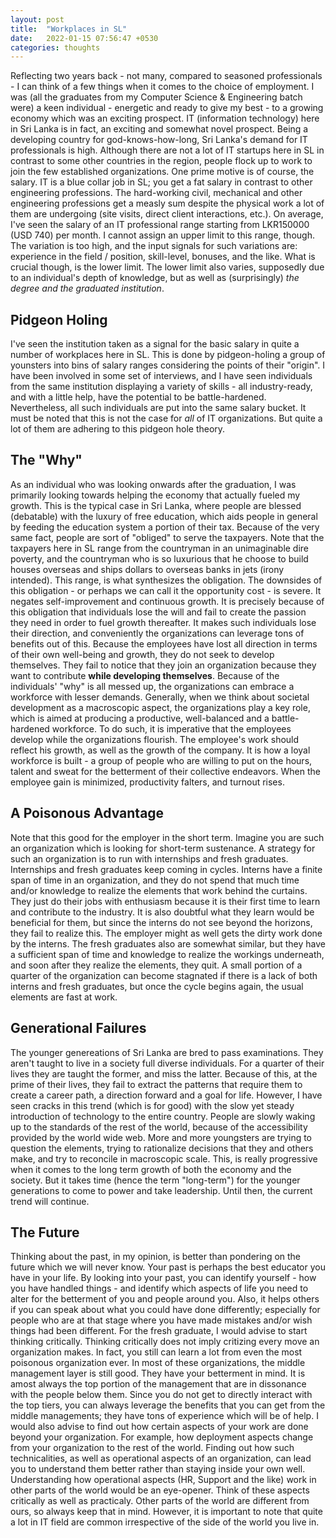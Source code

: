 ```yaml
---
layout: post
title:  "Workplaces in SL"
date:   2022-01-15 07:56:47 +0530
categories: thoughts
---
```


Reflecting two years back - not many, compared to seasoned professionals - I can think of a few things when it comes to the choice of employment. I was (all the graduates from my Computer Science & Engineering batch were) a keen individual - energetic and ready to give my best - to a growing economy which was an exciting prospect. IT (information technology) here in Sri Lanka is in fact, an exciting and somewhat novel prospect. Being a developing country for god-knows-how-long, Sri Lanka's demand for IT professionals is high. Although there are not a lot of IT startups here in SL in contrast to some other countries in the region, people flock up to work to join the few established organizations. One prime motive is of course, the salary. IT is a blue collar job in SL; you get a fat salary in contrast to other engineering professions. The hard-working civil, mechanical and other engineering professions get a measly sum despite the physical work a lot of them are undergoing (site visits, direct client interactions, etc.). On average, I've seen the salary of an IT professional range starting from LKR150000 (USD 740) per month. I cannot assign an upper limit to this range, though. The variation is too high, and the input signals for such variations are:  experience in the field / position, skill-level, bonuses, and the like. What is crucial though, is the lower limit. The lower limit also varies, supposedly due to an individual's depth of knowledge, but as well as (surprisingly) _the degree and the graduated institution_. 

## Pidgeon Holing

I've seen the institution taken as a signal for the basic salary in quite a number of workplaces here in SL. This is done by pidgeon-holing a group of younsters into bins of salary ranges considering the points of their "origin". I have been involved in some set of interviews, and I have seen individuals from the same institution displaying a variety of skills - all industry-ready, and with a little help, have the potential to be battle-hardened. Nevertheless, all such individuals are put into the same salary bucket. It must be noted that this is not the case for *all* of IT organizations. But quite a lot of them are adhering to this pidgeon hole theory.

## The "Why"

As an individual who was looking onwards after the graduation, I was primarily looking towards helping the economy that actually fueled my growth. This is the typical case in Sri Lanka, where people are blessed (debatable) with the luxury of free education, which aids people in general by feeding the education system a portion of their tax. Because of the very same fact, people are sort of "obliged" to serve the taxpayers. Note that the taxpayers here in SL range from the countryman in an unimaginable dire poverty, and the countryman who is so luxurious that he choose to build houses overseas and ships dollars to overseas banks in jets (irony intended). This range, is what synthesizes the obligation. The downsides of this obligation - or perhaps we can call it the opportunity cost - is severe. It negates self-improvement and continuous growth. It is precisely because of this obligation that individuals lose the will and fail to create the passion they need in order to fuel growth thereafter. It makes such individuals lose their direction, and conveniently the organizations can leverage tons of benefits out of this. Because the employees have lost all direction in terms of their own well-being and growth, they do not seek to develop themselves. They fail to notice that they join an organization because they want to contribute **while developing themselves**. Because of the individuals' "why" is all messed up, the organizations can embrace a workforce with lesser demands. Generally, when we think about societal development as a macroscopic aspect, the organizations play a key role, which is aimed at producing a productive, well-balanced and a battle-hardened workforce. To do such, it is imperative that the employees develop while the organizations flourish. The employee's work should reflect his growth, as well as the growth of the company. It is how a loyal workforce is built - a group of people who are willing to put on the hours, talent and sweat for the betterment of their collective endeavors. When the employee gain is minimized, productivity falters, and turnout rises.

## A Poisonous Advantage

Note that this good for the employer in the short term. Imagine you are such an organization which is looking for short-term sustenance. A strategy for such an organization is to run with internships and fresh graduates. Internships and fresh graduates keep coming in cycles. Interns have a finite span of time in an organization, and they do not spend that much time and/or knowledge to realize the elements that work behind the curtains. They just do their jobs with enthusiasm because it is their first time to learn and contribute to the industry. It is also doubtful what they learn would be beneficial for them, but since the interns do not see beyond the horizons, they fail to realize this. The employer might as well gets the dirty work done by the interns. The fresh graduates also are somewhat similar, but they have a sufficient span of time and knowledge to realize the workings underneath, and soon after they realize the elements, they quit. A small portion of a quarter of the organization can become stagnated if there is a lack of both interns and fresh graduates, but once the cycle begins again, the usual elements are fast at work.

## Generational Failures

The younger genereations of Sri Lanka are bred to pass examinations. They aren't taught to live in a society full diverse individuals. For a quarter of their lives they are taught the former, and miss the latter. Because of this, at the prime of their lives, they fail to extract the patterns that require them to create a career path, a direction forward and a goal for life. However, I have seen cracks in this trend (which is for good) with the slow yet steady introduction of technology to the entire country. People are slowly waking up to the standards of the rest of the world, because of the accessibility provided by the world wide web. More and more youngsters are trying to question the elements, trying to rationalize decisions that they and others make, and try to reconcile in macroscopic scale. This, is really progressive when it comes to the long term growth of both the economy and the society. But it takes time (hence the term "long-term") for the younger generations to come to power and take leadership. Until then, the current trend will continue.

## The Future

Thinking about the past, in my opinion, is better than pondering on the future which we will never know. Your past is perhaps the best educator you have in your life. By looking into your past, you can identify yourself - how you have handled things - and identify which aspects of life you need to alter for the betterment of you and people around you. Also, it helps others if you can speak about what you could have done differently; especially for people who are at that stage where you have made mistakes and/or wish things had been different. For the fresh graduate, I would advise to start thinking critically. Thinking critically does not imply critizing every move an organization makes. In fact, you still can learn a lot from even the most poisonous organization ever. In most of these organizations, the middle management layer is still good. They have your betterment in mind. It is amost always the top portion of the management that are in dissonance with the people below them. Since you do not get to directly interact with the top tiers, you can always leverage the benefits that you can get from the middle managements; they have tons of experience which will be of help. I would also advise to find out how certain aspects of your work are done beyond your organization. For example, how deployment aspects change from your organization to the rest of the world. Finding out how such technicalities, as well as operational aspects of an organization, can lead you to understand them better rather than staying inside your own well. Understanding how operational aspects (HR, Support and the like) work in other parts of the world would be an eye-opener. Think of these aspects critically as well as practicaly. Other parts of the world are different from ours, so always keep that in mind. However, it is important to note that quite a lot in IT field are common irrespective of the side of the world you live in.